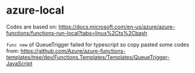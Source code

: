# azure-local

Codes are based on: https://docs.microsoft.com/en-us/azure/azure-functions/functions-run-local?tabs=linux%2Cts%2Cbash

`func new` of QueueTrigger failed for typescript so copy pasted some codes from:
https://github.com/Azure/azure-functions-templates/tree/dev/Functions.Templates/Templates/QueueTrigger-JavaScript
